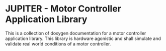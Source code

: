 # JUPITER - Motor Controller Application Library

This is a collection of doxygen documentation for a motor controller application library.
This library is hardware agonistic and shall simulate and validate real world conditions of a motor controller.

